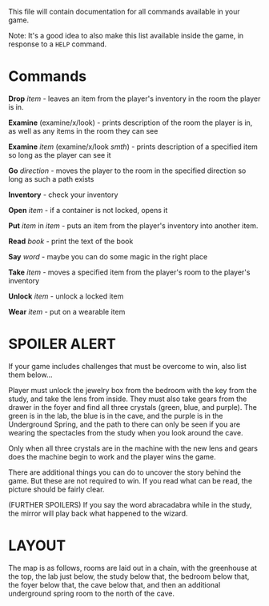 This file will contain documentation for all commands available in your game.

Note:  It's a good idea to also make this list available inside the game, in response to a `HELP` command.

# Commands

__Drop__ *item* - leaves an item from the player's inventory in the room the player is in.

__Examine__ (examine/x/look) - prints description of the room the player is in, as well as any items in the room they can see

__Examine__ *item* (examine/x/look *smth*) - prints description of a specified item so long as the player can see it

__Go__ *direction* - moves the player to the room in the specified direction so long as such a path exists

__Inventory__ - check your inventory

__Open__ *item* - if a container is not locked, opens it

__Put__ *item* in *item* - puts an item from the player's inventory into another item.

__Read__ *book* - print the text of the book

__Say__ *word* - maybe you can do some magic in the right place

__Take__ *item* - moves a specified item from the player's room to the player's inventory

__Unlock__ *item* - unlock a locked item

__Wear__ *item* - put on a wearable item

# SPOILER ALERT

If your game includes challenges that must be overcome to win, also list them below...

Player must unlock the jewelry box from the bedroom with the key from the study, and take the lens from inside. They must also take gears from the drawer in the foyer and find all three crystals (green, blue, and purple). The green is in the lab, the blue is in the cave, and the purple is in the Underground Spring, and the path to there can only be seen if you are wearing the spectacles from the study when you look around the cave.

Only when all three crystals are in the machine with the new lens and gears does the machine begin to work and the player wins the game.

There are additional things you can do to uncover the story behind the game. But these are not required to win. If you read what can be read, the picture should be fairly clear. 

(FURTHER SPOILERS) 
If you say the word abracadabra while in the study, the mirror will play back what happened to the wizard.

# LAYOUT

The map is as follows, rooms are laid out in a chain, with the greenhouse at the top, the lab just below, the study below that, the bedroom below that, the foyer below that, the cave below that, and then an additional underground spring room to the north of the cave.